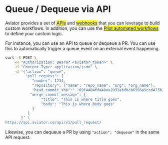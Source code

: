 # Queue / Dequeue via API

Aviator provides a set of [<mark style="color:blue;">APIs</mark>](https://docs.aviator.co/reference/api-documentation) and [<mark style="color:blue;">webhooks</mark>](https://docs.aviator.co/reference/webhooks) that you can leverage to build custom workflows. In addition, you can use the [<mark style="color:blue;">Pilot automated workflows</mark>](https://docs.aviator.co/reference/pilot-automated-actions) to define your custom logic.

For instance, you can use an API to queue or dequeue a PR. You can use this to automatically trigger a queue event on an external event happening.

```bash
curl -X POST \
    -H "Authorization: Bearer <aviator_token>" \
    -H "Content-Type: application/json" \
    -d '{"action": "queue",
         "pull_request": {
            "number": 1234,
            "repository": {"name": "repo_name", "org": "org_name"},
            "head_commit_sha":" "69f4404fda48aa2932abfbcb6956a9ccd473b17d",
           "merge_commit_message": {
                "title": "This is where title goes",
                "body": "This is where body goes"
            }
          }
       }’ \
https://api.aviator.co/api/v1/pull_request/
```

Likewise, you can dequeue a PR by using `"action": "dequeue"` in the same API request.
